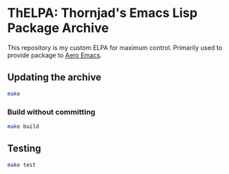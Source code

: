 # ThELPA: Thornjad's Emacs Lisp Package Archive

This repository is my custom ELPA for maximum control. Primarily used to provide package to [Aero Emacs](https://github.com/thornjad/aero).

## Updating the archive

``` sh
make
```

### Build without committing

``` sh
make build
```

## Testing

``` sh
make test
```
